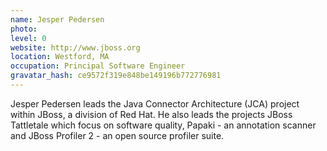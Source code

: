 ```yaml
---
name: Jesper Pedersen
photo:
level: 0
website: http://www.jboss.org
location: Westford, MA
occupation: Principal Software Engineer
gravatar_hash: ce9572f319e848be149196b772776981
---
```

Jesper Pedersen leads the Java Connector Architecture (JCA) project within
JBoss, a division of Red Hat. He also leads the projects JBoss Tattletale which
focus on software quality, Papaki - an annotation scanner and JBoss Profiler 2 -
an open source profiler suite.

